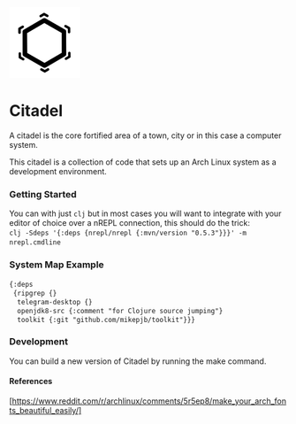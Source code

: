 <img src="citadel-logo.svg" alt="Citadel Logo" width="128" height="128">

# Citadel

A citadel is the core fortified area of a town, city or in this case a computer system.

This citadel is a collection of code that sets up an Arch Linux system as a development environment.

### Getting Started

You can with just `clj` but in most cases you will want to integrate with your editor of choice over a nREPL connection, this should do the trick:  
`clj -Sdeps '{:deps {nrepl/nrepl {:mvn/version "0.5.3"}}}' -m nrepl.cmdline`

### System Map Example

```
{:deps
 {ripgrep {}
  telegram-desktop {}
  openjdk8-src {:comment "for Clojure source jumping"}
  toolkit {:git "github.com/mikepjb/toolkit"}}}
```

### Development

You can build a new version of Citadel by running the make command.

#### References

[https://www.reddit.com/r/archlinux/comments/5r5ep8/make_your_arch_fonts_beautiful_easily/]
